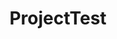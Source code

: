 ---
title: ProjectTest
status: Active
display: true
description: description
github: false
appstore: false
playstore: false
githubURL: 
appstoreURL: 
playstoreURL:
---